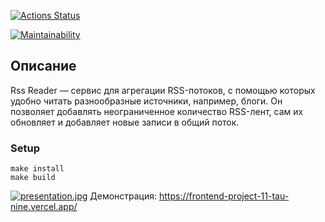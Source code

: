 [![Actions Status](https://github.com/da-solovev/frontend-project-11/actions/workflows/hexlet-check.yml/badge.svg)](https://github.com/da-solovev/frontend-project-11/actions)

[![Maintainability](https://api.codeclimate.com/v1/badges/2831d2660802f1b4340c/maintainability)](https://codeclimate.com/github/da-solovev/frontend-project-11/maintainability)
## Описание
Rss Reader — сервис для агрегации RSS-потоков, с помощью которых удобно читать разнообразные источники, например, блоги. Он позволяет добавлять неограниченное количество RSS-лент, сам их обновляет и добавляет новые записи в общий поток.
### Setup
```
make install
make build
```
[![presentation.jpg](https://i.postimg.cc/65YVnF15/presentation.jpg)](https://postimg.cc/BXP1G70d)
Демонстрация: https://frontend-project-11-tau-nine.vercel.app/
